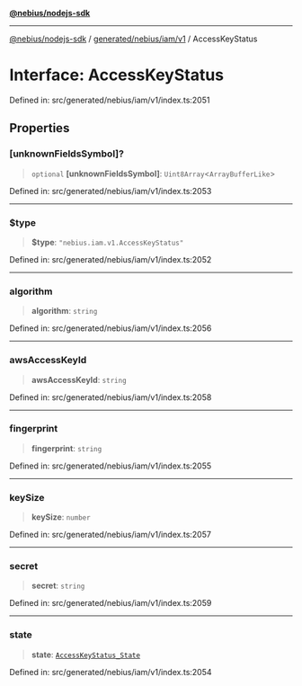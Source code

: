 [**@nebius/nodejs-sdk**](../../../../../README.md)

***

[@nebius/nodejs-sdk](../../../../../README.md) / [generated/nebius/iam/v1](../README.md) / AccessKeyStatus

# Interface: AccessKeyStatus

Defined in: src/generated/nebius/iam/v1/index.ts:2051

## Properties

### \[unknownFieldsSymbol\]?

> `optional` **\[unknownFieldsSymbol\]**: `Uint8Array`\<`ArrayBufferLike`\>

Defined in: src/generated/nebius/iam/v1/index.ts:2053

***

### $type

> **$type**: `"nebius.iam.v1.AccessKeyStatus"`

Defined in: src/generated/nebius/iam/v1/index.ts:2052

***

### algorithm

> **algorithm**: `string`

Defined in: src/generated/nebius/iam/v1/index.ts:2056

***

### awsAccessKeyId

> **awsAccessKeyId**: `string`

Defined in: src/generated/nebius/iam/v1/index.ts:2058

***

### fingerprint

> **fingerprint**: `string`

Defined in: src/generated/nebius/iam/v1/index.ts:2055

***

### keySize

> **keySize**: `number`

Defined in: src/generated/nebius/iam/v1/index.ts:2057

***

### secret

> **secret**: `string`

Defined in: src/generated/nebius/iam/v1/index.ts:2059

***

### state

> **state**: [`AccessKeyStatus_State`](../type-aliases/AccessKeyStatus_State.md)

Defined in: src/generated/nebius/iam/v1/index.ts:2054
